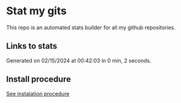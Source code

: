 # Stat my gits

This repo is an automated stats builder for all my github repositories.

## Links to stats


Generated on 02/15/2024 at 00:42:03 in 0 min, 2 seconds.

## Install procedure

[See instalation procedure](./src/install.md)
